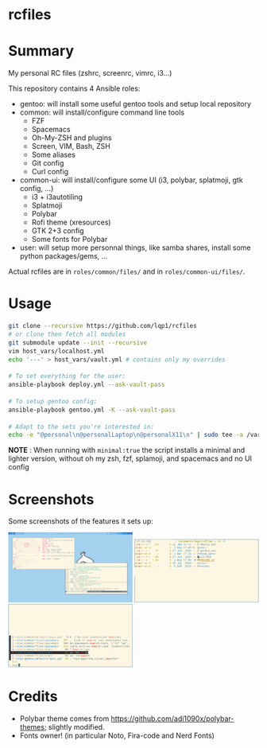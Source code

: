 rcfiles
=======

# Summary

My personal RC files (zshrc, screenrc, vimrc, i3...)

This repository contains 4 Ansible roles:
* gentoo: will install some useful gentoo tools and setup local repository
* common: will install/configure command line tools
  - FZF
  - Spacemacs
  - Oh-My-ZSH and plugins
  - Screen, VIM, Bash, ZSH
  - Some aliases
  - Git config
  - Curl config
* common-ui: will install/configure some UI (i3, polybar, splatmoji, gtk config, ...)
  - i3 + i3autotiling
  - Splatmoji
  - Polybar
  - Rofi theme (xresources)
  - GTK 2+3 config
  - Some fonts for Polybar
* user: will setup more personnal things, like samba shares, install some python
packages/gems, ...

Actual rcfiles are in `roles/common/files/` and in `roles/common-ui/files/`.

# Usage

```bash
git clone --recursive https://github.com/lqp1/rcfiles
# or clone then fetch all modules
git submodule update --init --recursive
vim host_vars/localhost.yml
echo '---' > host_vars/vault.yml # contains only my overrides

# To set everything for the user:
ansible-playbook deploy.yml --ask-vault-pass

# To setup gentoo config:
ansible-playbook gentoo.yml -K --ask-vault-pass

# Adapt to the sets you're interested in:
echo -e "@personal\n@personalLaptop\n@personalX11\n" | sudo tee -a /var/lib/portage/world_sets
```

__NOTE__ : When running with `minimal:true` the script installs a minimal and lighter version,
without oh my zsh, fzf, splamoji, and spacemacs and no UI config

# Screenshots

Some screenshots of the features it sets up:

<img src="https://github.com/lqp1/rcfiles/blob/master/doc/screenshot.png?raw=true" alt="i3 and polybar setup" width="250"/>

<img src="https://github.com/lqp1/rcfiles/blob/master/doc/screenshot2.png?raw=true" alt="exa listing" width="250"/>

<img src="https://github.com/lqp1/rcfiles/blob/master/doc/screenshot3.png?raw=true" alt="vgrep and fzf setup" width="250"/>

# Credits

* Polybar theme comes from https://github.com/adi1090x/polybar-themes; slightly
  modified.
* Fonts owner! (in particular Noto, Fira-code and Nerd Fonts)
